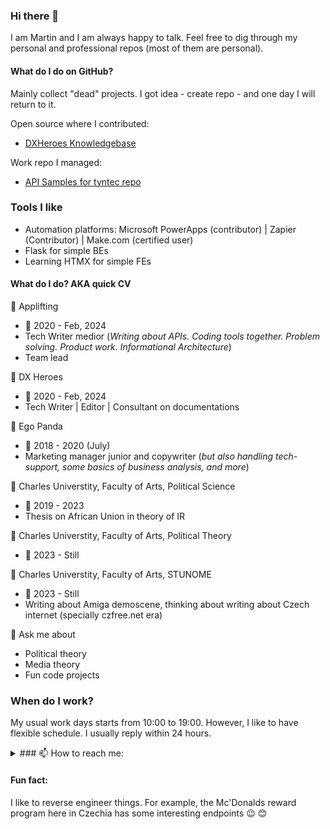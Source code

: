### Hi there 👋
I am Martin and I am always happy to talk. Feel free to dig through my personal and professional repos (most of them are personal).

#### What do I do on GitHub?

Mainly collect "dead" projects. I got idea - create repo - and one day I will return to it. 

Open source where I contributed:
- [DXHeroes Knowledgebase](https://github.com/DXHeroes/knowledge-base-content)

Work repo I managed:
- [API Samples for tyntec repo](https://github.com/tyntec/api-samples)

### Tools I like
- Automation platforms: Microsoft PowerApps (contributor) | Zapier (Contributor) | Make.com (certified user)
- Flask for simple BEs
- Learning HTMX for simple FEs

#### What do I do? AKA quick CV

:office: Applifting
 - :calendar: 2020 - Feb, 2024
 - Tech Writer medior (_Writing about APIs. Coding tools together. Problem solving. Product work. Informational Architecture_)
 - Team lead

:office: DX Heroes
- :calendar: 2020 - Feb, 2024
- Tech Writer | Editor | Consultant on documentations
 
:office: Ego Panda
 - :calendar: 2018 - 2020 (July)
 - Marketing manager junior and copywriter (_but also handling tech-support, some basics of business analysis, and more_)

:school: Charles Universtity, Faculty of Arts, Political Science
- :calendar: 2019 - 2023
- Thesis on African Union in theory of IR

:school: Charles Universtity, Faculty of Arts, Political Theory
- :calendar: 2023 - Still

:school: Charles Universtity, Faculty of Arts, STUNOME
- :calendar: 2023 - Still
- Writing about Amiga demoscene, thinking about writing about Czech internet (specially czfree.net era)

💬 Ask me about
- Political theory
- Media theory
- Fun code projects

### When do I work?
My usual work days starts from 10:00 to 19:00. However, I like to have flexible schedule. I usually reply within 24 hours.


<details><summary>### 📫 How to reach me: </summary>
<p>
- Threema RWFERFEY
</p>
</details>

#### Fun fact:
I like to reverse engineer things. For example, the Mc'Donalds reward program here in Czechia has some interesting endpoints :wink:
😊
<!--
**ridlees/ridlees** is a ✨ _special_ ✨ repository because its `README.md` (this file) appears on your GitHub profile.

Here are some ideas to get you started:

- 🔭 I’m currently working on ...
- 🌱 I’m currently learning ...
- 👯 I’m looking to collaborate on ...
- 🤔 I’m looking for help with ...
- 💬 Ask me about ...
- 📫 How to reach me: ...
- 😄 Pronouns: ...
- ⚡ Fun fact: ...
-->
